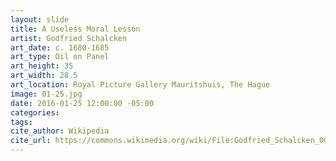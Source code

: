 ```yaml
---
layout: slide
title: A Useless Moral Lesson
artist: Godfried Schalcken
art_date: c. 1680-1685
art_type: Oil on Panel
art_height: 35
art_width: 28.5
art_location: Royal Picture Gallery Mauritshuis, The Hague
image: 01-25.jpg
date: 2016-01-25 12:00:00 -05:00
categories:
tags:
cite_author: Wikipedia
cite_url: https://commons.wikimedia.org/wiki/File:Godfried_Schalcken_001.jpg
---
```

